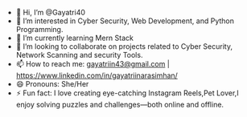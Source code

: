 - 👋 Hi, I’m @Gayatri40
- 👀 I’m interested in Cyber Security, Web Development, and Python Programming.
- 🌱 I’m currently learning Mern Stack
- 💞️ I’m looking to collaborate on projects related to Cyber Security, Network Scanning and security Tools.
- 📫 How to reach me: gayatriin43@gmail.com | https://www.linkedin.com/in/gayatriinarasimhan/
- 😄 Pronouns: She/Her
- ⚡ Fun fact: I love creating eye-catching Instagram Reels,Pet Lover,I enjoy solving puzzles and challenges—both online and offline.               

